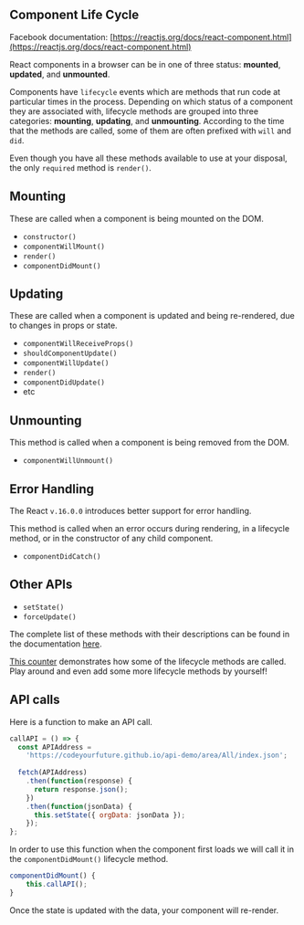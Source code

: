 Component Life Cycle
---
Facebook documentation: [https://reactjs.org/docs/react-component.html](https://reactjs.org/docs/react-component.html)

React components in a browser can be in one of three status: **mounted**, **updated**, and **unmounted**.

Components have `lifecycle` events which are methods that run code at particular times in the process.
Depending on which status of a component they are associated with, lifecycle methods are grouped into
three categories: **mounting**, **updating**, and **unmounting**. According to the time that the methods
are called, some of them are often prefixed with `will` and `did`.

Even though you have all these methods available to use at your disposal, the only `required` method is `render()`.

Mounting
--
These are called when a component is being mounted on the DOM.

- `constructor()`
- `componentWillMount()`
- `render()`
- `componentDidMount()`

Updating
--
These are called when a component is updated and being re-rendered, due to changes in props or state.

- `componentWillReceiveProps()`
- `shouldComponentUpdate()`
- `componentWillUpdate()`
- `render()`
- `componentDidUpdate()`
- etc

Unmounting
--
This method is called when a component is being removed from the DOM.

- `componentWillUnmount()`

Error Handling
--
The React `v.16.0.0` introduces better support for error handling.

This method is called when an error occurs during rendering, in a lifecycle method, or in the constructor
of any child component.

- `componentDidCatch()`

Other APIs
--
- `setState()`
- `forceUpdate()`

The complete list of these methods with their descriptions can be found in the documentation
[here](https://reactjs.org/docs/react-component.html).

[This counter](https://codepen.io/misaogura/pen/wrxJWy?editors=1111) demonstrates how some of the
lifecycle methods are called. Play around and even add some more lifecycle methods by yourself!

API calls
---

Here is a function to make an API call.
```jsx
callAPI = () => {
  const APIAddress =
    'https://codeyourfuture.github.io/api-demo/area/All/index.json';
    
  fetch(APIAddress)
    .then(function(response) {
      return response.json();
    })
    .then(function(jsonData) {
      this.setState({ orgData: jsonData });
    });
};
```

In order to use this function when the component first loads we will call it in the `componentDidMount()` lifecycle method.

```jsx
componentDidMount() {
    this.callAPI();
}
```

Once the state is updated with the data, your component will re-render.
